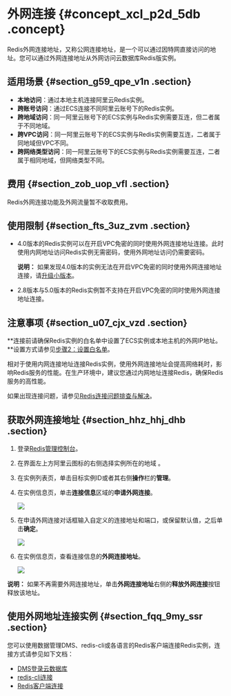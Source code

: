 # 外网连接 {#concept_xcl_p2d_5db .concept}

Redis外网连接地址，又称公网连接地址，是一个可以通过因特网直接访问的地址。您可以通过外网连接地址从外网访问云数据库Redis版实例。

## 适用场景 {#section_g59_qpe_v1n .section}

-   **本地访问**：通过本地主机连接阿里云Redis实例。
-   **跨账号访问**：通过ECS连接不同阿里云账号下的Redis实例。
-   **跨地域访问**：同一阿里云账号下的ECS实例与Redis实例需要互连，但二者属于不同地域。
-   **跨VPC访问**：同一阿里云账号下的ECS实例与Redis实例需要互连，二者属于同地域但VPC不同。
-   **跨网络类型访问**：同一阿里云账号下的ECS实例与Redis实例需要互连，二者属于相同地域，但网络类型不同。

## 费用 {#section_zob_uop_vfl .section}

Redis外网连接功能及外网流量暂不收取费用。

## 使用限制 {#section_fts_3uz_zvm .section}

-   4.0版本的Redis实例可以在开启VPC免密的同时使用外网连接地址连接。此时使用内网地址访问Redis实例无需密码，使用外网地址访问仍需要密码。

    **说明：** 如果发现4.0版本的实例无法在开启VPC免密的同时使用外网连接地址连接，请[升级小版本](../../../../cn.zh-CN/用户指南/实例管理/升级小版本.md#)。

-   2.8版本与5.0版本的Redis实例暂不支持在开启VPC免密的同时使用外网连接地址连接。

## 注意事项 {#section_u07_cjx_vzd .section}

**连接前请确保Redis实例的白名单中设置了ECS实例或本地主机的外网IP地址。**设置方式请参见[步骤2：设置白名单](cn.zh-CN/快速入门/步骤2：设置白名单.md#)。

相对于使用内网连接地址连接Redis实例，使用外网连接地址会提高网络耗时，影响Redis服务的性能。在生产环境中，建议您通过内网地址连接Redis，确保Redis服务的高性能。

如果出现连接问题，请参见[Redis连接问题排查与解决](../../../../cn.zh-CN/常见问题/Redis连接问题排查与解决.md#)。

## 获取外网连接地址 {#section_hhz_hhj_dhb .section}

1.  登录[Redis管理控制台](https://kvstore.console.aliyun.com/)。
2.  在界面左上方阿里云图标的右侧选择实例所在的地域 。
3.  在实例列表页，单击目标实例ID或者其右侧**操作**栏的**管理**。
4.  在实例信息页，单击**连接信息**区域的**申请外网连接**。

    ![](http://static-aliyun-doc.oss-cn-hangzhou.aliyuncs.com/assets/img/141285/156318488541043_zh-CN.png)

5.  在申请外网连接对话框输入自定义的连接地址和端口，或保留默认值，之后单击**确定**。

    ![](http://static-aliyun-doc.oss-cn-hangzhou.aliyuncs.com/assets/img/855894/156318488551044_zh-CN.png)

6.  在实例信息页，查看连接信息的**外网连接地址**。

    ![](http://static-aliyun-doc.oss-cn-hangzhou.aliyuncs.com/assets/img/855894/156318488551047_zh-CN.png)


**说明：** 如果不再需要外网连接地址，单击**外网连接地址**右侧的**释放外网连接**按钮释放该地址。

## 使用外网地址连接实例 {#section_fqq_9my_ssr .section}

您可以使用数据管理DMS、redis-cli或各语言的Redis客户端连接Redis实例，连接方式请参见如下文档：

-   [DMS登录云数据库](cn.zh-CN/快速入门/步骤3：连接实例/DMS登录云数据库.md#)
-   [redis-cli连接](cn.zh-CN/快速入门/步骤3：连接实例/redis-cli连接.md#)
-   [Redis客户端连接](cn.zh-CN/快速入门/步骤3：连接实例/Redis客户端连接.md#)

